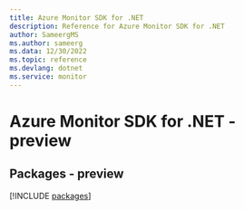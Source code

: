 ```yaml
---
title: Azure Monitor SDK for .NET
description: Reference for Azure Monitor SDK for .NET
author: SameergMS
ms.author: sameerg
ms.data: 12/30/2022
ms.topic: reference
ms.devlang: dotnet
ms.service: monitor
---
```

# Azure Monitor SDK for .NET - preview
## Packages - preview
[!INCLUDE [packages](monitor-index.md)]